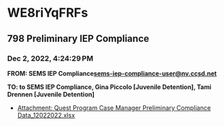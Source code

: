 # WE8riYqFRFs
## 798 Preliminary IEP Compliance
### Dec 2, 2022, 4:24:29 PM
**FROM: SEMS IEP Compliance<sems-iep-compliance-user@nv.ccsd.net>**

**TO: to SEMS IEP Compliance, Gina Piccolo [Juvenile Detention], Tami Drennen [Juvenile Detention]**






* [Attachment: Quest Program Case Manager Preliminary Compliance Data_12022022.xlsx](WE8riYqFRFs-attachment-1.xlsx)
